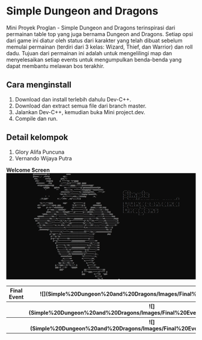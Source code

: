 # Simple Dungeon and Dragons
 
Mini Proyek Proglan - Simple Dungeon and Dragons terinspirasi dari permainan table top yang juga bernama Dungeon and Dragons. Setiap opsi dari game ini diatur oleh status dari karakter yang telah dibuat sebelum memulai permainan (terdiri dari 3 kelas: Wizard, Thief, dan Warrior) dan roll dadu. Tujuan dari permainan ini adalah untuk mengelilingi map dan menyelesaikan setiap events untuk mengumpulkan benda-benda yang dapat membantu melawan bos terakhir.

## Cara menginstall

1. Download dan install terlebih dahulu Dev-C++.
2. Download dan extract semua file dari branch master.
3. Jalankan Dev-C++, kemudian buka Mini project.dev.
4. Compile dan run.

## Detail kelompok

1. Glory Alifa Puncuna
2. Vernando Wijaya Putra


<b>Welcome Screen<b>
![](Simple%20Dungeon%20and%20Dragons/Images/Welcome%20Screen.jpg)

 
<table>
 <tr>
  <th><b>Final Event<b></th>
   <th>![](Simple%20Dungeon%20and%20Dragons/Images/Final%20Event%20(Lordus).jpg)</th>
</tr>
  <tr>
  <th></th>
   <th>![](Simple%20Dungeon%20and%20Dragons/Images/Final%20Event%20(Hit%20Animation).jpg)</th>
</tr>
   <tr>
  <th></th>
   <th>![](Simple%20Dungeon%20and%20Dragons/Images/Final%20Event%20(Fight%20Lordus).jpg)</th>
</tr>
</table>
